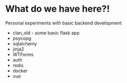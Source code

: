 # What do we have here?!

Personal experiments with basic backend development
* clan_old - some basic flask app
* psycopg
* sqlalchemy
* jinja2
* WTForms
* auth
* redis
* docker
* vue